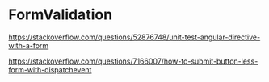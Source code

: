# FormValidation

https://stackoverflow.com/questions/52876748/unit-test-angular-directive-with-a-form

https://stackoverflow.com/questions/7166007/how-to-submit-button-less-form-with-dispatchevent
